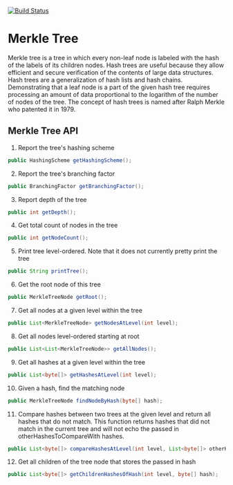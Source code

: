 [![Build Status](https://api.travis-ci.org/gsharma/merkletree.png)](https://travis-ci.org/gsharma/merkletree)

# Merkle Tree

Merkle tree is a tree in which every non-leaf node is labeled with the hash of the labels of its children nodes. Hash trees are useful because they allow efficient and secure verification of the contents of large data structures. Hash trees are a generalization of hash lists and hash chains. Demonstrating that a leaf node is a part of the given hash tree requires processing an amount of data proportional to the logarithm of the number of nodes of the tree. The concept of hash trees is named after Ralph Merkle who patented it in 1979.

## Merkle Tree API

1. Report the tree's hashing scheme
```java
public HashingScheme getHashingScheme();
```

2. Report the tree's branching factor
```java
public BranchingFactor getBranchingFactor();
```

3. Report depth of the tree
```java
public int getDepth();
```

4. Get total count of nodes in the tree
```java
public int getNodeCount();
```

5. Print tree level-ordered. Note that it does not currently pretty print the tree
```java
public String printTree();
```

6. Get the root node of this tree
```java
public MerkleTreeNode getRoot();
```

7. Get all nodes at a given level within the tree
```java
public List<MerkleTreeNode> getNodesAtLevel(int level);
```

8. Get all nodes level-ordered starting at root
```java
public List<List<MerkleTreeNode>> getAllNodes();
```

9. Get all hashes at a given level within the tree
```java
public List<byte[]> getHashesAtLevel(int level);
```

10. Given a hash, find the matching node
```java
public MerkleTreeNode findNodeByHash(byte[] hash);
```

11. Compare hashes between two trees at the given level and return all hashes that do not match. This function returns hashes that did not match in the current tree and will not echo the passed in otherHashesToCompareWith hashes.
```java
public List<byte[]> compareHashesAtLevel(int level, List<byte[]> otherHashesToCompareWith);
```

12. Get all children of the tree node that stores the passed in hash
```java
public List<byte[]> getChildrenHashesOfHash(int level, byte[] hash);
```

